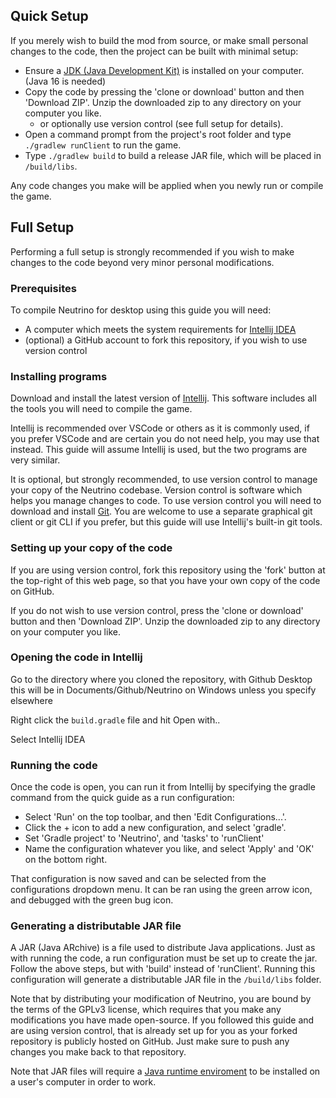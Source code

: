 ## Quick Setup

If you merely wish to build the mod from source, or make small personal changes to the code, then the project can be built with minimal setup:
- Ensure a [JDK (Java Development Kit)](https://www.oracle.com/java/technologies/javase/javase-jdk8-downloads.html) is installed on your computer. (Java 16 is needed)
- Copy the code by pressing the 'clone or download' button and then 'Download ZIP'. Unzip the downloaded zip to any directory on your computer you like.
    - or optionally use version control (see full setup for details).
- Open a command prompt from the project's root folder and type `./gradlew runClient` to run the game.
- Type `./gradlew build` to build a release JAR file, which will be placed in `/build/libs`.

Any code changes you make will be applied when you newly run or compile the game.

## Full Setup

Performing a full setup is strongly recommended if you wish to make changes to the code beyond very minor personal modifications.

### Prerequisites

To compile Neutrino for desktop using this guide you will need:
- A computer which meets the system requirements for [Intellij IDEA](https://www.jetbrains.com/help/idea/installation-guide.html)
- (optional) a GitHub account to fork this repository, if you wish to use version control

### Installing programs

Download and install the latest version of [Intellij](https://www.jetbrains.com/idea/download). This software includes all the tools you will need to compile the game.

Intellij is recommended over VSCode or others as it is commonly used, if you prefer VSCode and are certain you do not need help, you may use that instead. This guide will assume Intellij is used, but the two programs are very similar.

It is optional, but strongly recommended, to use version control to manage your copy of the Neutrino codebase. Version control is software which helps you manage changes to code. To use version control you will need to download and install [Git](https://git-scm.com/downloads). You are welcome to use a separate graphical git client or git CLI if you prefer, but this guide will use Intellij's built-in git tools.

### Setting up your copy of the code

If you are using version control, fork this repository using the 'fork' button at the top-right of this web page, so that you have your own copy of the code on GitHub.

If you do not wish to use version control, press the 'clone or download' button and then 'Download ZIP'. Unzip the downloaded zip to any directory on your computer you like.

### Opening the code in Intellij
Go to the directory where you cloned the repository, with Github Desktop this will be in Documents/Github/Neutrino on Windows unless you specify elsewhere

Right click the `build.gradle` file and hit Open with..

Select Intellij IDEA

### Running the code

Once the code is open, you can run it from Intellij by specifying the gradle command from the quick guide as a run configuration:
- Select 'Run' on the top toolbar, and then 'Edit Configurations...'.
- Click the + icon to add a new configuration, and select 'gradle'.
- Set 'Gradle project' to 'Neutrino', and 'tasks' to 'runClient'
- Name the configuration whatever you like, and select 'Apply' and 'OK' on the bottom right.

That configuration is now saved and can be selected from the configurations dropdown menu. It can be ran using the green arrow icon, and debugged with the green bug icon.

### Generating a distributable JAR file

A JAR (Java ARchive) is a file used to distribute Java applications. Just as with running the code, a run configuration must be set up to create the jar. Follow the above steps, but with 'build' instead of 'runClient'. Running this configuration will generate a distributable JAR file in the `/build/libs` folder.

Note that by distributing your modification of Neutrino, you are bound by the terms of the GPLv3 license, which requires that you make any modifications you have made open-source. If you followed this guide and are using version control, that is already set up for you as your forked repository is publicly hosted on GitHub. Just make sure to push any changes you make back to that repository.

Note that JAR files will require a [Java runtime enviroment](https://java.com/en/download/win10.jsp) to be installed on a user's computer in order to work.

